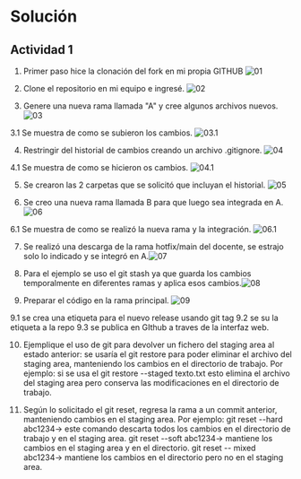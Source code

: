 # Solución

## Actividad 1

1. Primer paso hice la clonación del fork en mi propia GITHUB ![01](./images/01.png)

2. Clone el repositorio en mi equipo e ingresé. ![02](./images/02.png)

3. Genere una nueva rama llamada "A" y cree algunos archivos nuevos. ![03](./images/03.png)

 3.1 Se muestra de como se subieron los cambios. ![03.1](./images/03.1.png)

4. Restringir del historial de cambios creando un archivo .gitignore. ![04](./images/04.png)

 4.1 Se muestra de como se hicieron os cambios. ![04.1](./images/04.1.png)

5. Se crearon las 2 carpetas que se solicitó que incluyan el historial. ![05](./images/05.png)

6. Se creo una nueva rama llamada B para que luego sea integrada en A. ![06](./images/06.png)

 6.1  Se muestra de como se realizó la nueva rama y la integración. ![06.1](./images/06.1.png)

7. Se realizó una descarga de la rama hotfix/main del docente, se estrajo solo lo indicado y se integró en A.![07](./images/07.png)

8. Para el ejemplo se uso el git stash ya que guarda los cambios temporalmente en diferentes ramas y aplica esos cambios.![08](./images/08.png)

9. Preparar el código en la rama principal. ![09](./images/09.png)

 9.1 se crea una etiqueta para el nuevo release usando git tag
 9.2 se su la etiqueta a la repo
 9.3 se publica en GIthub a traves de la interfaz web.

10.  Ejemplique el uso de git para devolver un fichero del staging area al estado anterior: se usaría el git restore para poder   eliminar el archivo del staging area, manteniendo los cambios en el directorio de trabajo.
Por ejemplo: si se usa el git restore --staged texto.txt esto elimina el archivo del staging area pero conserva las modificaciones en el directorio de trabajo.

11. Según lo solicitado el git reset, regresa la rama a un commit anterior, manteniendo cambios en el staging area. Por ejemplo: 
git reset --hard abc1234-> este comando descarta todos los cambios en el directorio de trabajo y en el staging area.
git reset --soft abc1234-> mantiene los cambios en el staging area y en el directorio.
git reset -- mixed abc1234-> mantiene los cambios en el directorio pero no en el staging area.